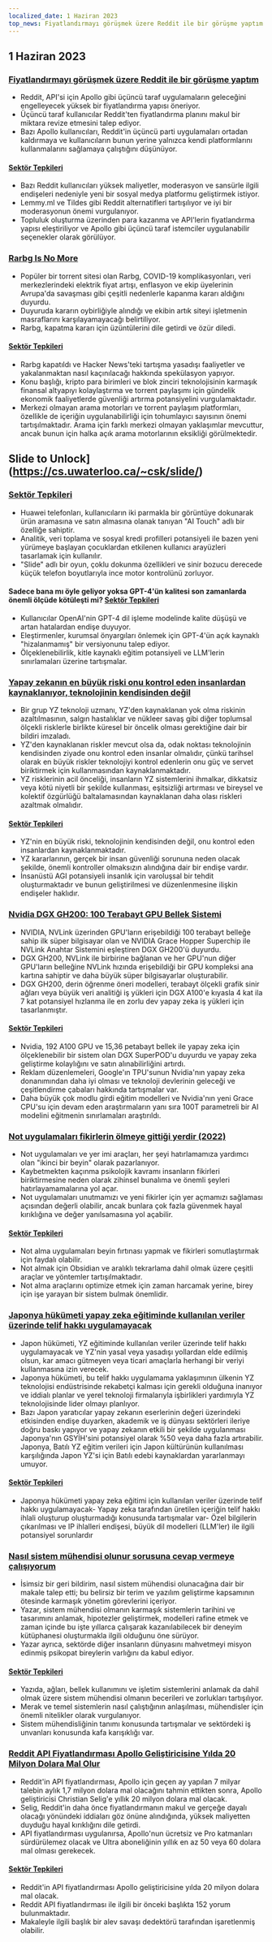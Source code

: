 ```yaml
---
localized_date: 1 Haziran 2023
top_news: Fiyatlandırmayı görüşmek üzere Reddit ile bir görüşme yaptım
---
```


## 1 Haziran 2023

### [Fiyatlandırmayı görüşmek üzere Reddit ile bir görüşme yaptım](https://old.reddit.com/r/apolloapp/comments/13ws4w3/had_a_call_with_reddit_to_discuss_pricing_bad/)

- Reddit, API'si için Apollo gibi üçüncü taraf uygulamaların geleceğini engelleyecek yüksek bir fiyatlandırma yapısı öneriyor.
- Üçüncü taraf kullanıcılar Reddit'ten fiyatlandırma planını makul bir miktara revize etmesini talep ediyor.
- Bazı Apollo kullanıcıları, Reddit'in üçüncü parti uygulamaları ortadan kaldırmaya ve kullanıcıların bunun yerine yalnızca kendi platformlarını kullanmalarını sağlamaya çalıştığını düşünüyor.

#### [Sektör Tepkileri](http://news.ycombinator.com/item?id=36141083)

- Bazı Reddit kullanıcıları yüksek maliyetler, moderasyon ve sansürle ilgili endişeleri nedeniyle yeni bir sosyal medya platformu geliştirmek istiyor.
- Lemmy.ml ve Tildes gibi Reddit alternatifleri tartışılıyor ve iyi bir moderasyonun önemi vurgulanıyor.
- Topluluk oluşturma üzerinden para kazanma ve API'lerin fiyatlandırma yapısı eleştiriliyor ve Apollo gibi üçüncü taraf istemciler uygulanabilir seçenekler olarak görülüyor.

### [Rarbg Is No More](https://web.archive.org/web/20230531105653/https://rarbg.to/index80.php)

- Popüler bir torrent sitesi olan Rarbg, COVID-19 komplikasyonları, veri merkezlerindeki elektrik fiyat artışı, enflasyon ve ekip üyelerinin Avrupa'da savaşması gibi çeşitli nedenlerle kapanma kararı aldığını duyurdu.
- Duyuruda kararın oybirliğiyle alındığı ve ekibin artık siteyi işletmenin masraflarını karşılayamayacağı belirtiliyor.
- Rarbg, kapatma kararı için üzüntülerini dile getirdi ve özür diledi.

#### [Sektör Tepkileri](http://news.ycombinator.com/item?id=36136819)

- Rarbg kapatıldı ve Hacker News'teki tartışma yasadışı faaliyetler ve yakalanmaktan nasıl kaçınılacağı hakkında spekülasyon yapıyor.
- Konu başlığı, kripto para birimleri ve blok zinciri teknolojisinin karmaşık finansal altyapıyı kolaylaştırma ve torrent paylaşımı için gündelik ekonomik faaliyetlerde güvenliği artırma potansiyelini vurgulamaktadır.
- Merkezi olmayan arama motorları ve torrent paylaşım platformları, özellikle de içeriğin uygulanabilirliği için tohumlayıcı sayısının önemi tartışılmaktadır. Arama için farklı merkezi olmayan yaklaşımlar mevcuttur, ancak bunun için halka açık arama motorlarının eksikliği görülmektedir.

## Slide to Unlock](https://cs.uwaterloo.ca/~csk/slide/)

### [Sektör Tepkileri](http://news.ycombinator.com/item?id=36138304)

- Huawei telefonları, kullanıcıların iki parmakla bir görüntüye dokunarak ürün aramasına ve satın almasına olanak tanıyan "AI Touch" adlı bir özelliğe sahiptir.
- Analitik, veri toplama ve sosyal kredi profilleri potansiyeli ile bazen yeni yürümeye başlayan çocuklardan etkilenen kullanıcı arayüzleri tasarlamak için kullanılır.
- "Slide" adlı bir oyun, çoklu dokunma özellikleri ve sinir bozucu derecede küçük telefon boyutlarıyla ince motor kontrolünü zorluyor.

#### Sadece bana mı öyle geliyor yoksa GPT-4'ün kalitesi son zamanlarda önemli ölçüde kötüleşti mi? [Sektör Tepkileri](http://news.ycombinator.com/item?id=36134249)

- Kullanıcılar OpenAI'nin GPT-4 dil işleme modelinde kalite düşüşü ve artan hatalardan endişe duyuyor.
- Eleştirmenler, kurumsal önyargıları önlemek için GPT-4'ün açık kaynaklı "hizalanmamış" bir versiyonunu talep ediyor.
- Ölçeklenebilirlik, kitle kaynaklı eğitim potansiyeli ve LLM'lerin sınırlamaları üzerine tartışmalar.

### [Yapay zekanın en büyük riski onu kontrol eden insanlardan kaynaklanıyor, teknolojinin kendisinden değil](https://aisnakeoil.substack.com/p/is-avoiding-extinction-from-ai-really)

- Bir grup YZ teknoloji uzmanı, YZ'den kaynaklanan yok olma riskinin azaltılmasının, salgın hastalıklar ve nükleer savaş gibi diğer toplumsal ölçekli risklerle birlikte küresel bir öncelik olması gerektiğine dair bir bildiri imzaladı.
- YZ'den kaynaklanan riskler mevcut olsa da, odak noktası teknolojinin kendisinden ziyade onu kontrol eden insanlar olmalıdır, çünkü tarihsel olarak en büyük riskler teknolojiyi kontrol edenlerin onu güç ve servet biriktirmek için kullanmasından kaynaklanmaktadır.
- YZ risklerinin acil önceliği, insanların YZ sistemlerini ihmalkar, dikkatsiz veya kötü niyetli bir şekilde kullanması, eşitsizliği artırması ve bireysel ve kolektif özgürlüğü baltalamasından kaynaklanan daha olası riskleri azaltmak olmalıdır.

#### [Sektör Tepkileri](http://news.ycombinator.com/item?id=36139852)

- YZ'nin en büyük riski, teknolojinin kendisinden değil, onu kontrol eden insanlardan kaynaklanmaktadır.
- YZ kararlarının, gerçek bir insan güvenliği sorununa neden olacak şekilde, önemli kontroller olmaksızın alındığına dair bir endişe vardır.
- İnsanüstü AGI potansiyeli insanlık için varoluşsal bir tehdit oluşturmaktadır ve bunun geliştirilmesi ve düzenlenmesine ilişkin endişeler haklıdır.

### [Nvidia DGX GH200: 100 Terabayt GPU Bellek Sistemi](https://developer.nvidia.com/blog/announcing-nvidia-dgx-gh200-first-100-terabyte-gpu-memory-system/)

- NVIDIA, NVLink üzerinden GPU'ların erişebildiği 100 terabayt belleğe sahip ilk süper bilgisayar olan ve NVIDIA Grace Hopper Superchip ile NVLink Anahtar Sistemini eşleştiren DGX GH200'ü duyurdu.
- DGX GH200, NVLink ile birbirine bağlanan ve her GPU'nun diğer GPU'ların belleğine NVLink hızında erişebildiği bir GPU kompleksi ana kartına sahiptir ve daha büyük süper bilgisayarlar oluşturabilir.
- DGX GH200, derin öğrenme öneri modelleri, terabayt ölçekli grafik sinir ağları veya büyük veri analitiği iş yükleri için DGX A100'e kıyasla 4 kat ila 7 kat potansiyel hızlanma ile en zorlu dev yapay zeka iş yükleri için tasarlanmıştır.

#### [Sektör Tepkileri](http://news.ycombinator.com/item?id=36133226)

- Nvidia, 192 A100 GPU ve 15,36 petabayt bellek ile yapay zeka için ölçeklenebilir bir sistem olan DGX SuperPOD'u duyurdu ve yapay zeka geliştirme kolaylığını ve satın alınabilirliğini artırdı.
- Reklam düzenlemeleri, Google'ın TPU'sunun Nvidia'nın yapay zeka donanımından daha iyi olması ve teknoloji devlerinin geleceği ve çeşitlendirme çabaları hakkında tartışmalar var.
- Daha büyük çok modlu girdi eğitim modelleri ve Nvidia'nın yeni Grace CPU'su için devam eden araştırmaların yanı sıra 100T parametreli bir AI modelini eğitmenin sınırlamaları araştırıldı.

### [Not uygulamaları fikirlerin ölmeye gittiği yerdir (2022)](https://www.reproof.app/blog/notes-apps-help-us-forget)

- Not uygulamaları ve yer imi araçları, her şeyi hatırlamamıza yardımcı olan "ikinci bir beyin" olarak pazarlanıyor.
- Kaybetmekten kaçınma psikolojik kavramı insanların fikirleri biriktirmesine neden olarak zihinsel bunalıma ve önemli şeyleri hatırlayamamalarına yol açar.
- Not uygulamaları unutmamızı ve yeni fikirler için yer açmamızı sağlaması açısından değerli olabilir, ancak bunlara çok fazla güvenmek hayal kırıklığına ve değer yanılsamasına yol açabilir.

#### [Sektör Tepkileri](http://news.ycombinator.com/item?id=36136179)

- Not alma uygulamaları beyin fırtınası yapmak ve fikirleri somutlaştırmak için faydalı olabilir.
- Not almak için Obsidian ve aralıklı tekrarlama dahil olmak üzere çeşitli araçlar ve yöntemler tartışılmaktadır.
- Not alma araçlarını optimize etmek için zaman harcamak yerine, birey için işe yarayan bir sistem bulmak önemlidir.

### [Japonya hükümeti yapay zeka eğitiminde kullanılan veriler üzerinde telif hakkı uygulamayacak](https://technomancers.ai/japan-goes-all-in-copyright-doesnt-apply-to-ai-training/)

- Japon hükümeti, YZ eğitiminde kullanılan veriler üzerinde telif hakkı uygulamayacak ve YZ'nin yasal veya yasadışı yollardan elde edilmiş olsun, kar amacı gütmeyen veya ticari amaçlarla herhangi bir veriyi kullanmasına izin verecek.
- Japonya hükümeti, bu telif hakkı uygulamama yaklaşımının ülkenin YZ teknolojisi endüstrisinde rekabetçi kalması için gerekli olduğuna inanıyor ve iddialı planlar ve yerel teknoloji firmalarıyla işbirlikleri yardımıyla YZ teknolojisinde lider olmayı planlıyor.
- Bazı Japon yaratıcılar yapay zekanın eserlerinin değeri üzerindeki etkisinden endişe duyarken, akademik ve iş dünyası sektörleri ileriye doğru baskı yapıyor ve yapay zekanın etkili bir şekilde uygulanması Japonya'nın GSYİH'sini potansiyel olarak %50 veya daha fazla artırabilir. Japonya, Batılı YZ eğitim verileri için Japon kültürünün kullanılması karşılığında Japon YZ'si için Batılı edebi kaynaklardan yararlanmayı umuyor.

#### [Sektör Tepkileri](http://news.ycombinator.com/item?id=36144241)

- Japonya hükümeti yapay zeka eğitimi için kullanılan veriler üzerinde telif hakkı uygulamayacak- Yapay zeka tarafından üretilen içeriğin telif hakkı ihlali oluşturup oluşturmadığı konusunda tartışmalar var- Özel bilgilerin çıkarılması ve IP ihlalleri endişesi, büyük dil modelleri (LLM'ler) ile ilgili potansiyel sorunlardır

### [Nasıl sistem mühendisi olunur sorusuna cevap vermeye çalışıyorum](https://rachelbythebay.com/w/2023/05/30/eng/)

- İsimsiz bir geri bildirim, nasıl sistem mühendisi olunacağına dair bir makale talep etti; bu belirsiz bir terim ve yazılım geliştirme kapsamının ötesinde karmaşık yönetim görevlerini içeriyor.
- Yazar, sistem mühendisi olmanın karmaşık sistemlerin tarihini ve tasarımını anlamak, hipotezler geliştirmek, modelleri rafine etmek ve zaman içinde bu işte yıllarca çalışarak kazanılabilecek bir deneyim kütüphanesi oluşturmakla ilgili olduğunu öne sürüyor.
- Yazar ayrıca, sektörde diğer insanların dünyasını mahvetmeyi misyon edinmiş psikopat bireylerin varlığını da kabul ediyor.

#### [Sektör Tepkileri](http://news.ycombinator.com/item?id=36133263)

- Yazıda, ağları, bellek kullanımını ve işletim sistemlerini anlamak da dahil olmak üzere sistem mühendisi olmanın becerileri ve zorlukları tartışılıyor.
- Merak ve temel sistemlerin nasıl çalıştığının anlaşılması, mühendisler için önemli nitelikler olarak vurgulanıyor.
- Sistem mühendisliğinin tanımı konusunda tartışmalar ve sektördeki iş unvanları konusunda kafa karışıklığı var.

### [Reddit API Fiyatlandırması Apollo Geliştiricisine Yılda 20 Milyon Dolara Mal Olur](https://daringfireball.net/linked/2023/05/31/reddit-apollo-api-pricing)

- Reddit'in API fiyatlandırması, Apollo için geçen ay yapılan 7 milyar talebin aylık 1,7 milyon dolara mal olacağını tahmin ettikten sonra, Apollo geliştiricisi Christian Selig'e yıllık 20 milyon dolara mal olacak.
- Selig, Reddit'in daha önce fiyatlandırmanın makul ve gerçeğe dayalı olacağı yönündeki iddiaları göz önüne alındığında, yüksek maliyetten duyduğu hayal kırıklığını dile getirdi.
- API fiyatlandırması uygulanırsa, Apollo'nun ücretsiz ve Pro katmanları sürdürülemez olacak ve Ultra aboneliğinin yıllık en az 50 veya 60 dolara mal olması gerekecek.

#### [Sektör Tepkileri](http://news.ycombinator.com/item?id=36142285)

- Reddit'in API fiyatlandırması Apollo geliştiricisine yılda 20 milyon dolara mal olacak.
- Reddit API fiyatlandırması ile ilgili bir önceki başlıkta 152 yorum bulunmaktadır.
- Makaleyle ilgili başlık bir alev savaşı dedektörü tarafından işaretlenmiş olabilir.
